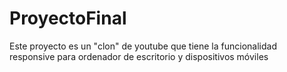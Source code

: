 # ProyectoFinal
Este proyecto es un "clon" de youtube que tiene la funcionalidad responsive para ordenador de escritorio y dispositivos móviles
